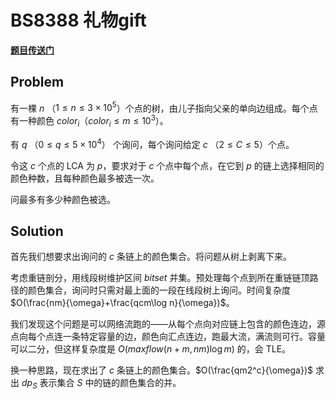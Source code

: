 # BS8388 礼物gift

**[题目传送门]()**

## Problem

有一棵 $n$ （$1\le n\le3\times10^5$）个点的树，由儿子指向父亲的单向边组成。每个点有一种颜色 $color_i$（$color_i\le m\le10^3$）。

有 $q$ （$0\le q\le5\times10^4$） 个询问，每个询问给定 $c$ （$2\le C\le 5$）个点。

令这 $c$ 个点的 LCA 为 $p$，要求对于 $c$ 个点中每个点，在它到 $p$ 的链上选择相同的颜色种数，且每种颜色最多被选一次。

问最多有多少种颜色被选。

## Solution

首先我们想要求出询问的 $c$ 条链上的颜色集合。将问题从树上剥离下来。

考虑重链剖分，用线段树维护区间 $bitset$ 并集。预处理每个点到所在重链链顶路径的颜色集合，询问时只需对最上面的一段在线段树上询问。时间复杂度 $O(\frac{nm}{\omega}+\frac{qcm\log n}{\omega})$。

我们发现这个问题是可以网络流跑的——从每个点向对应链上包含的颜色连边，源点向每个点连一条特定容量的边，颜色向汇点连边，跑最大流，满流则可行。容量可以二分，但这样复杂度是 $O(maxflow(n+m,nm)\log m)$ 的，会 TLE。

换一种思路，现在求出了 $c$ 条链上的颜色集合。$O(\frac{qm2^c}{\omega})$ 求出 $dp_S$ 表示集合 $S$ 中的链的颜色集合的并。
